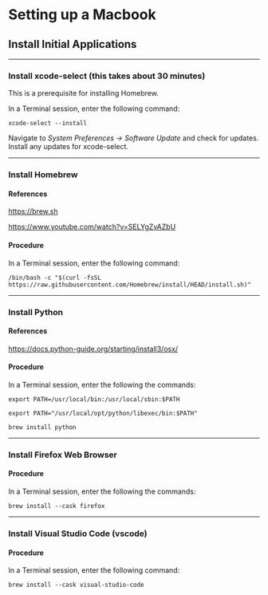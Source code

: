 # Setting up a Macbook

## Install Initial Applications

---

### Install xcode-select (this takes about 30 minutes)
This is a prerequisite for installing Homebrew.

In a Terminal session, enter the following command:
```
xcode-select --install
```
Navigate to *System Preferences -> Software Update* and check for updates. Install any updates for xcode-select.

---

### Install Homebrew
#### References
https://brew.sh

https://www.youtube.com/watch?v=SELYgZvAZbU

#### Procedure
In a Terminal session, enter the following command:
```
/bin/bash -c "$(curl -fsSL https://raw.githubusercontent.com/Homebrew/install/HEAD/install.sh)"
```

---

### Install Python
#### References
https://docs.python-guide.org/starting/install3/osx/

#### Procedure
In a Terminal session, enter the following the commands:
```
export PATH=/usr/local/bin:/usr/local/sbin:$PATH
```
```
export PATH="/usr/local/opt/python/libexec/bin:$PATH"
```
```
brew install python
```

---

### Install Firefox Web Browser
#### Procedure
In a Terminal session, enter the following the commands:
```
brew install --cask firefox
```

---

### Install Visual Studio Code (vscode)
#### Procedure
In a Terminal session, enter the following command:
```
brew install --cask visual-studio-code
```
